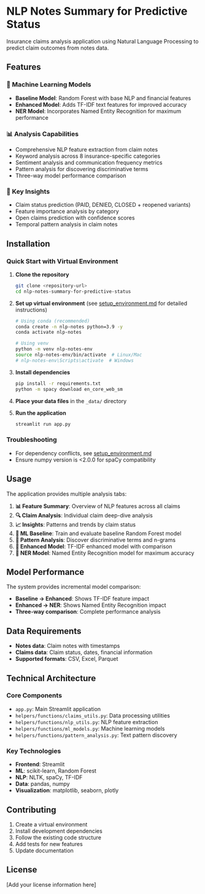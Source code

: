 # NLP Notes Summary for Predictive Status

Insurance claims analysis application using Natural Language Processing to predict claim outcomes from notes data.

## Features

### 🤖 Machine Learning Models
- **Baseline Model**: Random Forest with base NLP and financial features
- **Enhanced Model**: Adds TF-IDF text features for improved accuracy
- **NER Model**: Incorporates Named Entity Recognition for maximum performance

### 📊 Analysis Capabilities
- Comprehensive NLP feature extraction from claim notes
- Keyword analysis across 8 insurance-specific categories
- Sentiment analysis and communication frequency metrics
- Pattern analysis for discovering discriminative terms
- Three-way model performance comparison

### 🎯 Key Insights
- Claim status prediction (PAID, DENIED, CLOSED + reopened variants)
- Feature importance analysis by category
- Open claims prediction with confidence scores
- Temporal pattern analysis in claim notes

## Installation

### Quick Start with Virtual Environment

1. **Clone the repository**
   ```bash
   git clone <repository-url>
   cd nlp-notes-summary-for-predictive-status
   ```

2. **Set up virtual environment** (see [setup_environment.md](setup_environment.md) for detailed instructions)
   ```bash
   # Using conda (recommended)
   conda create -n nlp-notes python=3.9 -y
   conda activate nlp-notes

   # Using venv
   python -m venv nlp-notes-env
   source nlp-notes-env/bin/activate  # Linux/Mac
   # nlp-notes-env\Scripts\activate  # Windows
   ```

3. **Install dependencies**
   ```bash
   pip install -r requirements.txt
   python -m spacy download en_core_web_sm
   ```

4. **Place your data files** in the `_data/` directory

5. **Run the application**
   ```bash
   streamlit run app.py
   ```

### Troubleshooting
- For dependency conflicts, see [setup_environment.md](setup_environment.md)
- Ensure numpy version is <2.0.0 for spaCy compatibility

## Usage

The application provides multiple analysis tabs:

1. **📊 Feature Summary**: Overview of NLP features across all claims
2. **🔍 Claim Analysis**: Individual claim deep-dive analysis
3. **📈 Insights**: Patterns and trends by claim status
4. **🤖 ML Baseline**: Train and evaluate baseline Random Forest model
5. **🔬 Pattern Analysis**: Discover discriminative terms and n-grams
6. **🚀 Enhanced Model**: TF-IDF enhanced model with comparison
7. **🎯 NER Model**: Named Entity Recognition model for maximum accuracy

## Model Performance

The system provides incremental model comparison:
- **Baseline → Enhanced**: Shows TF-IDF feature impact
- **Enhanced → NER**: Shows Named Entity Recognition impact
- **Three-way comparison**: Complete performance analysis

## Data Requirements

- **Notes data**: Claim notes with timestamps
- **Claims data**: Claim status, dates, financial information
- **Supported formats**: CSV, Excel, Parquet

## Technical Architecture

### Core Components
- `app.py`: Main Streamlit application
- `helpers/functions/claims_utils.py`: Data processing utilities
- `helpers/functions/nlp_utils.py`: NLP feature extraction
- `helpers/functions/ml_models.py`: Machine learning models
- `helpers/functions/pattern_analysis.py`: Text pattern discovery

### Key Technologies
- **Frontend**: Streamlit
- **ML**: scikit-learn, Random Forest
- **NLP**: NLTK, spaCy, TF-IDF
- **Data**: pandas, numpy
- **Visualization**: matplotlib, seaborn, plotly

## Contributing

1. Create a virtual environment
2. Install development dependencies
3. Follow the existing code structure
4. Add tests for new features
5. Update documentation

## License

[Add your license information here]